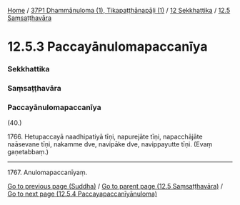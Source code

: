 
[Home](/) / [37P1 Dhammānuloma (1), Tikapaṭṭhānapāḷi (1)](../../../37P1.md) / [12 Sekkhattika](../../12.md) / [12.5 Saṃsaṭṭhavāra](../12.5.md)

# 12.5.3 Paccayānulomapaccanīya

### Sekkhattika

### Saṃsaṭṭhavāra

### Paccayānulomapaccanīya

(40.)

1766\. Hetupaccayā naadhipatiyā tīṇi, napurejāte tīṇi, napacchājāte naāsevane tīṇi, nakamme dve, navipāke dve, navippayutte tīṇi. (Evaṃ gaṇetabbaṃ.)

---

1767\. Anulomapaccanīyaṃ.



[Go to previous page (Suddha)](12.5.2/12.5.2.2/Suddha.md) / [Go to parent page (12.5 Saṃsaṭṭhavāra)](../12.5.md) / [Go to next page (12.5.4 Paccayapaccanīyānuloma)](12.5.4.md)


